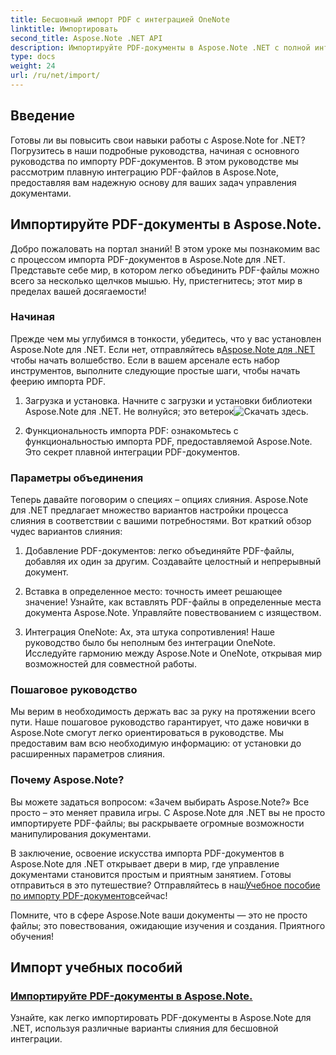 ```yaml
---
title: Бесшовный импорт PDF с интеграцией OneNote
linktitle: Импортировать
second_title: Aspose.Note .NET API
description: Импортируйте PDF-документы в Aspose.Note .NET с полной интеграцией и использованием различных вариантов слияния. Учитесь с помощью пошаговых руководств, включая интеграцию с OneNote.
type: docs
weight: 24
url: /ru/net/import/
---
```


## Введение

Готовы ли вы повысить свои навыки работы с Aspose.Note for .NET? Погрузитесь в наши подробные руководства, начиная с основного руководства по импорту PDF-документов. В этом руководстве мы рассмотрим плавную интеграцию PDF-файлов в Aspose.Note, предоставляя вам надежную основу для ваших задач управления документами.

## Импортируйте PDF-документы в Aspose.Note.

Добро пожаловать на портал знаний! В этом уроке мы познакомим вас с процессом импорта PDF-документов в Aspose.Note для .NET. Представьте себе мир, в котором легко объединить PDF-файлы можно всего за несколько щелчков мышью. Ну, пристегнитесь; этот мир в пределах вашей досягаемости!

### Начиная

 Прежде чем мы углубимся в тонкости, убедитесь, что у вас установлен Aspose.Note для .NET. Если нет, отправляйтесь в[Aspose.Note для .NET](https://products.aspose.com/note/net) чтобы начать волшебство. Если в вашем арсенале есть набор инструментов, выполните следующие простые шаги, чтобы начать феерию импорта PDF.

1. Загрузка и установка. Начните с загрузки и установки библиотеки Aspose.Note для .NET. Не волнуйся; это ветерок![Скачать здесь](https://downloads.aspose.com/note/net).

2. Функциональность импорта PDF: ознакомьтесь с функциональностью импорта PDF, предоставляемой Aspose.Note. Это секрет плавной интеграции PDF-документов.

### Параметры объединения

Теперь давайте поговорим о специях – опциях слияния. Aspose.Note для .NET предлагает множество вариантов настройки процесса слияния в соответствии с вашими потребностями. Вот краткий обзор чудес вариантов слияния:

1. Добавление PDF-документов: легко объединяйте PDF-файлы, добавляя их один за другим. Создавайте целостный и непрерывный документ.

2. Вставка в определенное место: точность имеет решающее значение! Узнайте, как вставлять PDF-файлы в определенные места документа Aspose.Note. Управляйте повествованием с изяществом.

3. Интеграция OneNote: Ах, эта штука сопротивления! Наше руководство было бы неполным без интеграции OneNote. Исследуйте гармонию между Aspose.Note и OneNote, открывая мир возможностей для совместной работы.

### Пошаговое руководство

Мы верим в необходимость держать вас за руку на протяжении всего пути. Наше пошаговое руководство гарантирует, что даже новички в Aspose.Note смогут легко ориентироваться в руководстве. Мы предоставим вам всю необходимую информацию: от установки до расширенных параметров слияния.

### Почему Aspose.Note?

Вы можете задаться вопросом: «Зачем выбирать Aspose.Note?» Все просто – это меняет правила игры. С Aspose.Note для .NET вы не просто импортируете PDF-файлы; вы раскрываете огромные возможности манипулирования документами.

 В заключение, освоение искусства импорта PDF-документов в Aspose.Note для .NET открывает двери в мир, где управление документами становится простым и приятным занятием. Готовы отправиться в это путешествие? Отправляйтесь в наш[Учебное пособие по импорту PDF-документов](./import-pdf-documents/)сейчас!

Помните, что в сфере Aspose.Note ваши документы — это не просто файлы; это повествования, ожидающие изучения и создания. Приятного обучения!
## Импорт учебных пособий
### [Импортируйте PDF-документы в Aspose.Note.](./import-pdf-documents/)
Узнайте, как легко импортировать PDF-документы в Aspose.Note для .NET, используя различные варианты слияния для бесшовной интеграции.